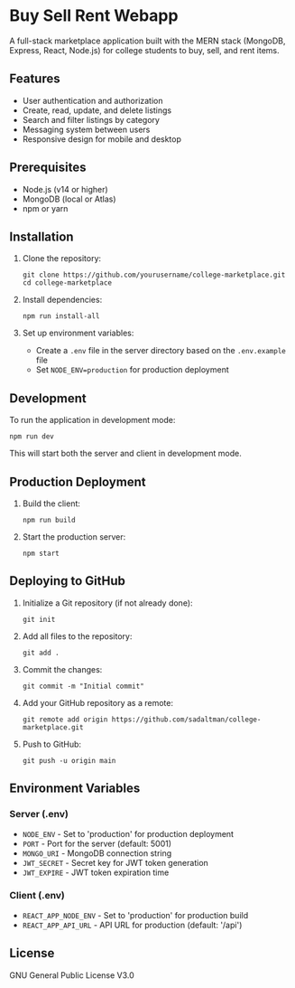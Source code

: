# Buy Sell Rent Webapp

A full-stack marketplace application built with the MERN stack (MongoDB, Express, React, Node.js) for college students to buy, sell, and rent items.

## Features

- User authentication and authorization
- Create, read, update, and delete listings
- Search and filter listings by category
- Messaging system between users
- Responsive design for mobile and desktop

## Prerequisites

- Node.js (v14 or higher)
- MongoDB (local or Atlas)
- npm or yarn

## Installation

1. Clone the repository:
   ```
   git clone https://github.com/yourusername/college-marketplace.git
   cd college-marketplace
   ```

2. Install dependencies:
   ```
   npm run install-all
   ```

3. Set up environment variables:
   - Create a `.env` file in the server directory based on the `.env.example` file
   - Set `NODE_ENV=production` for production deployment

## Development

To run the application in development mode:

```
npm run dev
```

This will start both the server and client in development mode.

## Production Deployment

1. Build the client:
   ```
   npm run build
   ```

2. Start the production server:
   ```
   npm start
   ```

## Deploying to GitHub

1. Initialize a Git repository (if not already done):
   ```
   git init
   ```

2. Add all files to the repository:
   ```
   git add .
   ```

3. Commit the changes:
   ```
   git commit -m "Initial commit"
   ```

4. Add your GitHub repository as a remote:
   ```
   git remote add origin https://github.com/sadaltman/college-marketplace.git
   ```

5. Push to GitHub:
   ```
   git push -u origin main
   ```

## Environment Variables

### Server (.env)

- `NODE_ENV` - Set to 'production' for production deployment
- `PORT` - Port for the server (default: 5001)
- `MONGO_URI` - MongoDB connection string
- `JWT_SECRET` - Secret key for JWT token generation
- `JWT_EXPIRE` - JWT token expiration time

### Client (.env)

- `REACT_APP_NODE_ENV` - Set to 'production' for production build
- `REACT_APP_API_URL` - API URL for production (default: '/api')

## License

GNU General Public License V3.0
